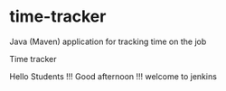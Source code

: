 # time-tracker
Java (Maven) application for tracking time on the job

Time tracker

Hello Students !!! Good afternoon !!! welcome to jenkins
